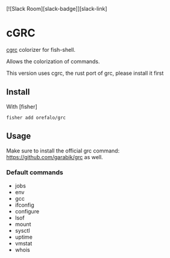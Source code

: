 [![Slack Room][slack-badge]][slack-link]

# cGRC

[cgrc](https://github.com/carlonluca/cgrc/tree/master/cgrc-rust) colorizer for fish-shell.

Allows the colorization of commands.

This version uses cgrc, the rust port of grc, please install it first

## Install

With [fisher]

```
fisher add orefalo/grc
```

## Usage

Make sure to install the official grc command: <https://github.com/garabik/grc> as well.

### Default commands

* jobs
* env
* gcc
* ifconfig
* configure
* lsof
* mount
* sysctl
* uptime
* vmstat
* whois
